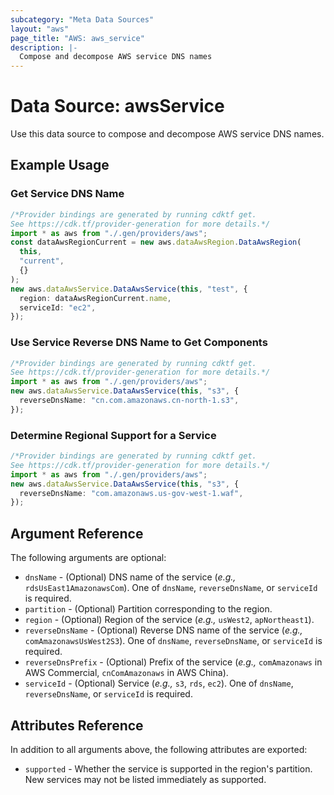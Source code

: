 ```yaml
---
subcategory: "Meta Data Sources"
layout: "aws"
page_title: "AWS: aws_service"
description: |-
  Compose and decompose AWS service DNS names
---
```


# Data Source: awsService

Use this data source to compose and decompose AWS service DNS names.

## Example Usage

### Get Service DNS Name

```typescript
/*Provider bindings are generated by running cdktf get.
See https://cdk.tf/provider-generation for more details.*/
import * as aws from "./.gen/providers/aws";
const dataAwsRegionCurrent = new aws.dataAwsRegion.DataAwsRegion(
  this,
  "current",
  {}
);
new aws.dataAwsService.DataAwsService(this, "test", {
  region: dataAwsRegionCurrent.name,
  serviceId: "ec2",
});

```

### Use Service Reverse DNS Name to Get Components

```typescript
/*Provider bindings are generated by running cdktf get.
See https://cdk.tf/provider-generation for more details.*/
import * as aws from "./.gen/providers/aws";
new aws.dataAwsService.DataAwsService(this, "s3", {
  reverseDnsName: "cn.com.amazonaws.cn-north-1.s3",
});

```

### Determine Regional Support for a Service

```typescript
/*Provider bindings are generated by running cdktf get.
See https://cdk.tf/provider-generation for more details.*/
import * as aws from "./.gen/providers/aws";
new aws.dataAwsService.DataAwsService(this, "s3", {
  reverseDnsName: "com.amazonaws.us-gov-west-1.waf",
});

```

## Argument Reference

The following arguments are optional:

* `dnsName` - (Optional) DNS name of the service (*e.g.,* `rdsUsEast1AmazonawsCom`). One of `dnsName`, `reverseDnsName`, or `serviceId` is required.
* `partition` - (Optional) Partition corresponding to the region.
* `region` - (Optional) Region of the service (*e.g.,* `usWest2`, `apNortheast1`).
* `reverseDnsName` - (Optional) Reverse DNS name of the service (*e.g.,* `comAmazonawsUsWest2S3`). One of `dnsName`, `reverseDnsName`, or `serviceId` is required.
* `reverseDnsPrefix` - (Optional) Prefix of the service (*e.g.,* `comAmazonaws` in AWS Commercial, `cnComAmazonaws` in AWS China).
* `serviceId` - (Optional) Service (*e.g.,* `s3`, `rds`, `ec2`). One of `dnsName`, `reverseDnsName`, or `serviceId` is required.

## Attributes Reference

In addition to all arguments above, the following attributes are exported:

* `supported` - Whether the service is supported in the region's partition. New services may not be listed immediately as supported.

